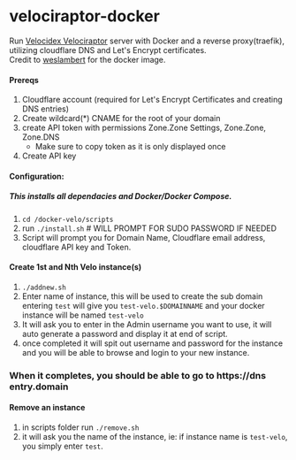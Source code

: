 # velociraptor-docker
Run [Velocidex Velociraptor](https://github.com/Velocidex/velociraptor) server with Docker and a reverse proxy(traefik), utilizing cloudflare DNS and Let's Encrypt certificates.  
Credit to [weslambert](https://github.com/weslambert/velociraptor-docker) for the docker image.

#### Prereqs
1. Cloudflare account (required for Let's Encrypt Certificates and creating DNS entries)
2. Create wildcard(*) CNAME for the root of your domain
3. create API token with permissions Zone.Zone Settings, Zone.Zone, Zone.DNS
   - Make sure to copy token as it is only displayed once
4. Create API key

#### Configuration:
##### This installs all dependacies and Docker/Docker Compose.
1. `cd /docker-velo/scripts`
2. run `./install.sh` # WILL PROMPT FOR SUDO PASSWORD IF NEEDED
3. Script will prompt you for Domain Name, Cloudflare email address, cloudflare API key and Token.

#### Create 1st and Nth Velo instance(s)
1. `./addnew.sh`
2. Enter name of instance, this will be used to create the sub domain entering `test` will give you `test-velo.$DOMAINNAME` and your docker instance will be named `test-velo`
3. It will ask you to enter in the Admin username you want to use, it will auto generate a password and display it at end of script.
4. once completed it will spit out username and password for the instance and you will be able to browse and login to your new instance.
### When it completes, you should be able to go to https\://dns entry.domain

#### Remove an instance
1. in scripts folder run `./remove.sh`
2. it will ask you the name of the instance, ie: if instance name is `test-velo`, you simply enter `test`.
